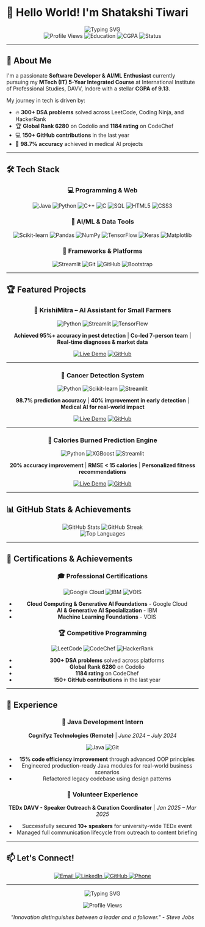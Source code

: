 # 👋 Hello World! I'm Shatakshi Tiwari

<div align="center">
  <img src="https://readme-typing-svg.herokuapp.com?font=Fira+Code&weight=500&size=28&pause=1000&color=8B5CF6&center=true&vCenter=true&width=435&lines=AI%2FML+Enthusiast;Software+Developer;Problem+Solver;Innovator" alt="Typing SVG" />
</div>

<div align="center">
  <img src="https://komarev.com/ghpvc/?username=Shatakshi0216&style=flat-square&color=blue" alt="Profile Views" />
  <img src="https://img.shields.io/badge/MTech%20IT-5%20Year%20Integrated-blue?style=flat-square&logo=graduation-cap" alt="Education" />
  <img src="https://img.shields.io/badge/CGPA-9.13-brightgreen?style=flat-square" alt="CGPA" />
  <img src="https://img.shields.io/badge/Status-Available%20for%20Opportunities-success?style=flat-square" alt="Status" />
</div>

---

## 🚀 About Me

I'm a passionate **Software Developer & AI/ML Enthusiast** currently pursuing my **MTech (IT) 5-Year Integrated Course** at International Institute of Professional Studies, DAVV, Indore with a stellar **CGPA of 9.13**. 

My journey in tech is driven by:
- 🔥 **300+ DSA problems** solved across LeetCode, Coding Ninja, and HackerRank
- 🏆 **Global Rank 6280** on Codolio and **1184 rating** on CodeChef
- 💻 **150+ GitHub contributions** in the last year
- 🌟 **98.7% accuracy** achieved in medical AI projects

---

## 🛠️ Tech Stack

<div align="center">
  
### 💻 Programming & Web
![Java](https://img.shields.io/badge/Java-ED8B00?style=for-the-badge&logo=java&logoColor=white)
![Python](https://img.shields.io/badge/Python-3776AB?style=for-the-badge&logo=python&logoColor=white)
![C++](https://img.shields.io/badge/C%2B%2B-00599C?style=for-the-badge&logo=c%2B%2B&logoColor=white)
![C](https://img.shields.io/badge/C-00599C?style=for-the-badge&logo=c&logoColor=white)
![SQL](https://img.shields.io/badge/SQL-000000?style=for-the-badge&logo=mysql&logoColor=white)
![HTML5](https://img.shields.io/badge/HTML5-E34F26?style=for-the-badge&logo=html5&logoColor=white)
![CSS3](https://img.shields.io/badge/CSS3-1572B6?style=for-the-badge&logo=css3&logoColor=white)

### 🤖 AI/ML & Data Tools
![Scikit-learn](https://img.shields.io/badge/scikit--learn-F7931E?style=for-the-badge&logo=scikit-learn&logoColor=white)
![Pandas](https://img.shields.io/badge/Pandas-150458?style=for-the-badge&logo=pandas&logoColor=white)
![NumPy](https://img.shields.io/badge/NumPy-013243?style=for-the-badge&logo=numpy&logoColor=white)
![TensorFlow](https://img.shields.io/badge/TensorFlow-FF6F00?style=for-the-badge&logo=tensorflow&logoColor=white)
![Keras](https://img.shields.io/badge/Keras-D00000?style=for-the-badge&logo=keras&logoColor=white)
![Matplotlib](https://img.shields.io/badge/Matplotlib-11557C?style=for-the-badge&logo=matplotlib&logoColor=white)

### 🚀 Frameworks & Platforms
![Streamlit](https://img.shields.io/badge/Streamlit-FF4B4B?style=for-the-badge&logo=streamlit&logoColor=white)
![Git](https://img.shields.io/badge/Git-F05032?style=for-the-badge&logo=git&logoColor=white)
![GitHub](https://img.shields.io/badge/GitHub-100000?style=for-the-badge&logo=github&logoColor=white)
![Bootstrap](https://img.shields.io/badge/Bootstrap-563D7C?style=for-the-badge&logo=bootstrap&logoColor=white)

</div>

---

## 🏆 Featured Projects

<div align="center">

### 🌾 KrishiMitra – AI Assistant for Small Farmers
![Python](https://img.shields.io/badge/Python-3776AB?style=for-the-badge&logo=python&logoColor=white)
![Streamlit](https://img.shields.io/badge/Streamlit-FF4B4B?style=for-the-badge&logo=streamlit&logoColor=white)
![TensorFlow](https://img.shields.io/badge/TensorFlow-FF6F00?style=for-the-badge&logo=tensorflow&logoColor=white)

**Achieved 95%+ accuracy in pest detection** | **Co-led 7-person team** | **Real-time diagnoses & market data**

[![Live Demo](https://img.shields.io/badge/Live%20Demo-FF4B4B?style=for-the-badge&logo=streamlit&logoColor=white)](https://krishimitra-ai.streamlit.app/)
[![GitHub](https://img.shields.io/badge/GitHub-100000?style=for-the-badge&logo=github&logoColor=white)](https://github.com/shivamr021/KrishiMitra-AI)

---

### 🏥 Cancer Detection System
![Python](https://img.shields.io/badge/Python-3776AB?style=for-the-badge&logo=python&logoColor=white)
![Scikit-learn](https://img.shields.io/badge/scikit--learn-F7931E?style=for-the-badge&logo=scikit-learn&logoColor=white)
![Streamlit](https://img.shields.io/badge/Streamlit-FF4B4B?style=for-the-badge&logo=streamlit&logoColor=white)

**98.7% prediction accuracy** | **40% improvement in early detection** | **Medical AI for real-world impact**

[![Live Demo](https://img.shields.io/badge/Live%20Demo-FF4B4B?style=for-the-badge&logo=streamlit&logoColor=white)](https://breast-cancer-detectorr.streamlit.app/)
[![GitHub](https://img.shields.io/badge/GitHub-100000?style=for-the-badge&logo=github&logoColor=white)](https://github.com/Shatakshi0216/breast-cancer-detector)

---

### 💪 Calories Burned Prediction Engine
![Python](https://img.shields.io/badge/Python-3776AB?style=for-the-badge&logo=python&logoColor=white)
![XGBoost](https://img.shields.io/badge/XGBoost-337AB7?style=for-the-badge&logo=xgboost&logoColor=white)
![Streamlit](https://img.shields.io/badge/Streamlit-FF4B4B?style=for-the-badge&logo=streamlit&logoColor=white)

**20% accuracy improvement** | **RMSE < 15 calories** | **Personalized fitness recommendations**

[![Live Demo](https://img.shields.io/badge/Live%20Demo-FF4B4B?style=for-the-badge&logo=streamlit&logoColor=white)](https://calories-burned-prediction.streamlit.app/)
[![GitHub](https://img.shields.io/badge/GitHub-100000?style=for-the-badge&logo=github&logoColor=white)](https://github.com/Shatakshi0216/calories-burned-prediction)

</div>

---

## 📊 GitHub Stats & Achievements

<div align="center">
  <img src="https://github-readme-stats.vercel.app/api?username=Shatakshi0216&show_icons=true&theme=radical&hide_border=true&bg_color=0D1117&title_color=8B5CF6&text_color=FFFFFF&icon_color=8B5CF6" alt="GitHub Stats" />
  
  <img src="https://github-readme-streak-stats.herokuapp.com/?user=Shatakshi0216&theme=radical&hide_border=true&background=0D1117&stroke=8B5CF6&ring=8B5CF6&fire=8B5CF6&currStreakNum=FFFFFF&currStreakLabel=8B5CF6&sideNums=FFFFFF&sideLabels=8B5CF6&dates=8B5CF6" alt="GitHub Streak" />
</div>

<div align="center">
  <img src="https://github-readme-stats.vercel.app/api/top-langs/?username=Shatakshi0216&layout=compact&theme=radical&hide_border=true&bg_color=0D1117&title_color=8B5CF6&text_color=FFFFFF" alt="Top Languages" />
</div>

---

## 🏅 Certifications & Achievements

<div align="center">

### 🎓 Professional Certifications
![Google Cloud](https://img.shields.io/badge/Google%20Cloud-4285F4?style=for-the-badge&logo=google-cloud&logoColor=white)
![IBM](https://img.shields.io/badge/IBM-052FAD?style=for-the-badge&logo=ibm&logoColor=white)
![VOIS](https://img.shields.io/badge/VOIS-00A3E0?style=for-the-badge&logo=vois&logoColor=white)

- **Cloud Computing & Generative AI Foundations** - Google Cloud
- **AI & Generative AI Specialization** - IBM
- **Machine Learning Foundations** - VOIS

### 🏆 Competitive Programming
![LeetCode](https://img.shields.io/badge/LeetCode-000000?style=for-the-badge&logo=leetcode&logoColor=white)
![CodeChef](https://img.shields.io/badge/CodeChef-5B4638?style=for-the-badge&logo=codechef&logoColor=white)
![HackerRank](https://img.shields.io/badge/HackerRank-00EA64?style=for-the-badge&logo=hackerrank&logoColor=white)

- **300+ DSA problems** solved across platforms
- **Global Rank 6280** on Codolio
- **1184 rating** on CodeChef
- **150+ GitHub contributions** in the last year

</div>

---

## 💼 Experience

<div align="center">

### 🏢 Java Development Intern
**Cognifyz Technologies (Remote)** | *June 2024 – July 2024*

![Java](https://img.shields.io/badge/Java-ED8B00?style=for-the-badge&logo=java&logoColor=white)
![Git](https://img.shields.io/badge/Git-F05032?style=for-the-badge&logo=git&logoColor=white)

- **15% code efficiency improvement** through advanced OOP principles
- Engineered production-ready Java modules for real-world business scenarios
- Refactored legacy codebase using design patterns

### 🎤 Volunteer Experience
**TEDx DAVV - Speaker Outreach & Curation Coordinator** | *Jan 2025 – Mar 2025*

- Successfully secured **10+ speakers** for university-wide TEDx event
- Managed full communication lifecycle from outreach to content briefing

</div>

---

## 📫 Let's Connect!

<div align="center">
  <a href="mailto:shatakshitiwari021@gmail.com">
    <img src="https://img.shields.io/badge/Gmail-D14836?style=for-the-badge&logo=gmail&logoColor=white" alt="Email" />
  </a>
  <a href="https://www.linkedin.com/in/shatakshitiwari017">
    <img src="https://img.shields.io/badge/LinkedIn-0077B5?style=for-the-badge&logo=linkedin&logoColor=white" alt="LinkedIn" />
  </a>
  <a href="https://github.com/Shatakshi0216">
    <img src="https://img.shields.io/badge/GitHub-100000?style=for-the-badge&logo=github&logoColor=white" alt="GitHub" />
  </a>
  <a href="tel:+919302254009">
    <img src="https://img.shields.io/badge/Phone-25D366?style=for-the-badge&logo=whatsapp&logoColor=white" alt="Phone" />
  </a>
</div>

---

<div align="center">
  <img src="https://readme-typing-svg.herokuapp.com?font=Fira+Code&weight=500&size=20&pause=1000&color=8B5CF6&center=true&vCenter=true&width=435&lines=Open+to+Collaborations;Always+Learning;Building+the+Future" alt="Typing SVG" />
  
  <br>
  
  ![Profile Views](https://komarev.com/ghpvc/?username=Shatakshi0216&style=flat-square&color=8B5CF6)
  
  *"Innovation distinguishes between a leader and a follower." - Steve Jobs*
</div>
